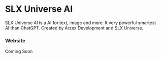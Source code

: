 # SLX Universe AI
SLX Universe AI is a AI for text, image and more. It very powerful smartest AI than ChatGPT. Created by Arzex Development and SLX Universe.
### Website
Coming Soon
